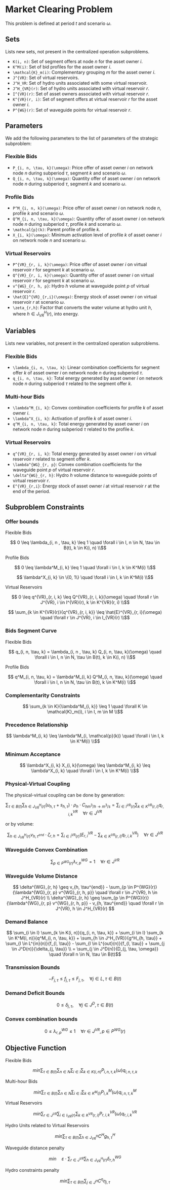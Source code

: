 # Market Clearing Problem

This problem is defined at period $t$ and scenario $\omega$.

## Sets

Lists new sets, not present in the centralized operation subproblems.

- ``K(i, n)``: Set of segment offers at node $n$ for the asset owner $i$.
- ``K^M(i)``: Set of bid profiles for the asset owner $i$.
- ``\mathcal{K}_m(i)``: Complementary grouping $m$ for the asset owner $i$.
- ``J^{VR}``: Set of virtual reservoirs.
- ``J^H_VR``: Set of hydro units associated with some virtual reservoir.
- ``J^H_{VR}(r)``: Set of hydro units associated with virtual reservoir $r$.
- ``I^{VR}(r)``: Set of asset owners associated with virtual reservoir $r$.
- ``K^{VR}(r, i)``: Set of segment offers at virtual reservoir $r$ for the asset owner $i$.
- ``P^{WG}(r)``: Set of waveguide points for virtual reservoir $r$. 

## Parameters

We add the following parameters to the list of parameters of the strategic subproblem:

### Flexible Bids

- ``P_{i, n, \tau, k}(\omega)``: Price offer of asset owner $i$ on network node $n$ during subperiod $\tau$, segment $k$ and scenario $\omega$.
- ``Q_{i, n, \tau, k}(\omega)``: Quantity offer of asset owner $i$ on network node $n$ during subperiod $\tau$, segment $k$ and scenario $\omega$.

### Profile Bids

- ``P^M_{i, n, k}(\omega)``: Price offer of asset owner $i$ on network node $n$, profile $k$ and scenario $\omega$.
- ``Q^M_{i, n, \tau, k}(\omega)``: Quantity offer of asset owner $i$ on network node $n$ during subperiod $\tau$, profile $k$ and scenario $\omega$.
- ``\mathcal{p}(k)``: Parent profile of profile $k$.
- ``X_{i, k}(\omega)``: Minimum activation level of profile $k$ of asset owner $i$ on network node $n$ and scenario $\omega$.

### Virtual Reservoirs
- ``P^{VR}_{r, i, k}(\omega)``: Price offer of asset owner $i$ on virtual reservoir $r$ for segment $k$ at scenario $\omega$.
- ``Q^{VR}_{r, i, k}(\omega)``: Quantity offer of asset owner $i$ on virtual reservoir $r$ for segment $k$ at scenario $\omega$.
- ``v^{WG}_{r, h, p}``: Hydro $h$ volume at waveguide point $p$ of virtual reservoir $r$.
- ``\hat{E}^{VR}_{r,i}(\omega)``: Energy stock of asset owner $i$ on virtual reservoir $r$ at scenario $\omega$.
- ``\zeta_{r,h}``: Factor that converts the water volume at hydro unit $h$, where $h \in J^H_{VR}(r)$, into energy. 


## Variables

Lists new variables, not present in the centralized operation subproblems.

### Flexible Bids

- ``\lambda_{i, n, \tau, k}``: Linear combination coefficients for segment offer $k$ of asset owner $i$ on network node $n$ during subperiod $\tau$.
- ``q_{i, n, \tau, k}``: Total energy generated by asset owner $i$ on network node $n$ during subperiod $\tau$ related to the segment offer $k$.

### Multi-hour Bids

- ``\lambda^M_{i, k}``: Convex combination coefficients for profile $k$ of asset owner $i$.
- ``\lambda^X_{i, k}``: Activation of profile $k$ of asset owner $i$.
- ``q^M_{i, n, \tau, k}``: Total energy generated by asset owner $i$ on network node $n$ during subperiod $\tau$ related to the profile $k$.

### Virtual Reservoirs

- ``q^{VR}_{r, i, k}``: Total energy generated by asset owner $i$ on virtual reservoir $r$ related to segment offer $k$.
- ``\lambda^{WG}_{r, p}``: Convex combination coefficients for the waveguide point $p$ of virtual reservoir $r$.
- ``\delta^{WG}_{r, h}``: Hydro $h$ volume distance to waveguide points of virtual reservoir $r$.
- ``E^{VR}_{r,i}``: Energy stock of asset owner $i$ at virtual reservoir $r$ at the end of the period.

## Subproblem Constraints

### Offer bounds

Flexible Bids

```math
    0 \leq \lambda_{i, n , \tau, k} \leq 1 \quad \forall i \in I, n \in N, \tau \in B(t), k \in K(i, n) \\
```

Profile Bids

```math
    0 \leq \lambda^M_{i, k} \leq 1 \quad \forall i \in I, k \in K^M(i) \\
```

```math
    \lambda^X_{i, k} \in \{0, 1\} \quad \forall i \in I, k \in K^M(i) \\
```

Virtual Reservoirs

```math
    0 \leq q^{VR}_{r, i, k} \leq Q^{VR}_{r, i, k}(\omega) \quad \forall r \in J^{VR}, i \in I^{VR}(r), k \in K^{VR}(r, i) \\
```

```math
    \sum_{k \in K^{VR}(r)}{q^{VR}_{r, i, k}} \leq \hat{E}^{VR}_{r, i}(\omega) \quad \forall r \in J^{VR}, i \in I_{VR}(r) \\
``` 

### Bids Segment Curve

Flexible Bids

```math
    q_{i, n, \tau, k} = \lambda_{i, n , \tau, k} Q_{i, n, \tau, k}(\omega) \quad \forall i \in I, n \in N, \tau \in B(t), k \in K(i, n) \\
```

Profile Bids
    
```math
    q^M_{i, n, \tau, k} = \lambda^M_{i, k} Q^M_{i, n, \tau, k}(\omega) \quad \forall i \in I, n \in N, \tau \in B(t), k \in K^M(i) \\
```

### Complementarity Constraints

```math
    \sum_{k \in K}{\lambda^M_{i, k}} \leq 1 \quad \forall K \in \mathcal{K}_m(i), i \in I, m \in M \\
```

### Precedence Relationship

```math
    \lambda^M_{i, k} \leq \lambda^M_{i, \mathcal{p}(k)} \quad \forall i \in I, k \in K^M(i) \\
```

### Minimum Acceptance

```math
   \lambda^X_{i, k} X_{i, k}(\omega) \leq \lambda^M_{i, k} \leq \lambda^X_{i, k} \quad \forall i \in I, k \in K^M(i) \\
```

### Physical-Virtual Coupling

The physical-virtual coupling can be done by generation:
```math
    \sum_{\tau \in B(t)}{\sum_{h \in J^H_{VR}(r)}{(u_{h, \tau} + s_{h, \tau}) \cdot \rho_h \cdot C_{hm^3/h \rightarrow m^3/s}}} = \sum_{i \in I^{VR}(r)}{\sum_{k \in K^{VR}(r, i)}{q^{VR}_{r, i, k}}} \quad \forall r \in J^{VR}
```
or by volume:
```math
    \sum_{h \in J^H_{VR}(r)} v_{h, \tau^{end}} \cdot \zeta_{r,h} = \sum_{i \in I^{VR}(r)} \left(E^{VR}_{r,i} - \sum_{k \in K^{VR}(r,i)} q^{VR}_{r,i,k}\right) \quad \forall r \in J^{VR}

```


### Waveguide Convex Combination

```math
    \sum_{p \in P^{WG}(r)}{\lambda^{WG}_{r, p}} = 1 \quad \forall r \in J^{VR}
```

### Waveguide Volume Distance

```math
    \delta^{WG}_{r, h} \geq v_{h, \tau^{end}} - \sum_{p \in P^{WG}(r)}{\lambda^{WG}_{r, p} v^{WG}_{r, h, p}} \quad \forall r \in J^{VR}, h \in J^H_{VR}(r)  \\

    \delta^{WG}_{r, h} \geq \sum_{p \in P^{WG}(r)}{\lambda^{WG}_{r, p} v^{WG}_{r, h, p}} - v_{h, \tau^{end}} \quad \forall r \in J^{VR}, h \in J^H_{VR}(r) 
```


### Demand Balance

```math
    \sum_{i \in I} \sum_{k \in K(i, n)}{q_{i, n, \tau, k}}
    + \sum_{i \in I} \sum_{k \in K^M(i, n)}{q^M_{i, n, \tau, k}}
    + \sum_{h \in J^H_{VR}}{g^H_{h, \tau}}
    + \sum_{l \in L^{in}(n)}{f_{l, \tau}}
    - \sum_{l \in L^{out}(n)}{f_{l, \tau}}
    + \sum_{j \in J^D(n)}{\delta_{j, \tau}} \\
    = \sum_{j \in J^D(n)}{D_{j, \tau, \omega}}
    \quad \forall n \in N, \tau \in B(t)
```

### Transmission Bounds

```math
    -F_{j, \tau} \leq f_{j, \tau} \leq F_{j, \tau}, \quad
    \forall j \in L, \tau \in B(t)
```

### Demand Deficit Bounds

```math
    0 \leq \delta_{j, \tau}, \quad
    \forall j \in J^D, \tau \in B(t)
```

### Convex combination bounds

```math
    0 \leq \lambda^{WG}_{r, p} \leq 1 \quad \forall r \in J^{VR}, p \in P^{WG}(r)
```

## Objective Function

Flexible Bids

```math
    min{
    \sum_{\tau \in B(t)}{
        \sum_{n \in N}{
            \sum_{i \in I} \sum_{k \in K(i, n)}{P_{i, n, \tau, k}(\omega) q_{i, n, \tau, k}}
        }
    }
    }
```
Multi-hour Bids

```math
    min{
    \sum_{\tau \in B(t)}{
        \sum_{n \in N}{
            \sum_{i \in I} \sum_{k \in K^M(i)}{P^M_{i, k}(\omega) q^M_{i, n, \tau, k}}
        }
    }
    }
```

Virtual Reservoirs

```math
    min{
    \sum_{r \in J^{VR}}{
        \sum_{i \in I_{VR}(r)}{
            \sum_{k \in K^{VR}(r, i)}{P^{VR}_{r, i, k}(\omega) q^{VR}_{r, i, k}}
        }
    }
    }
```

Hydro Units related to Virtual Reservoirs

```math
    min{
    \sum_{\tau \in B(t)} \sum_{h \in J^{H}_{VR}}{
        C^H g^H_{h, \tau}
    }
    }
```

Waveguide distance penalty

```math
    min{ \quad \varepsilon \cdot
    \sum_{r \in J^{VR}}{
        \sum_{h \in J^H_{VR}(r)} \delta^{WG}_{r, h}
    }
    }
```

Hydro constraints penalty

```math
    min{
    \sum_{\tau \in B(t)}{
        \sum_{j \in J^H} C^\eta \eta_{j, \tau}
    }
    }
```

